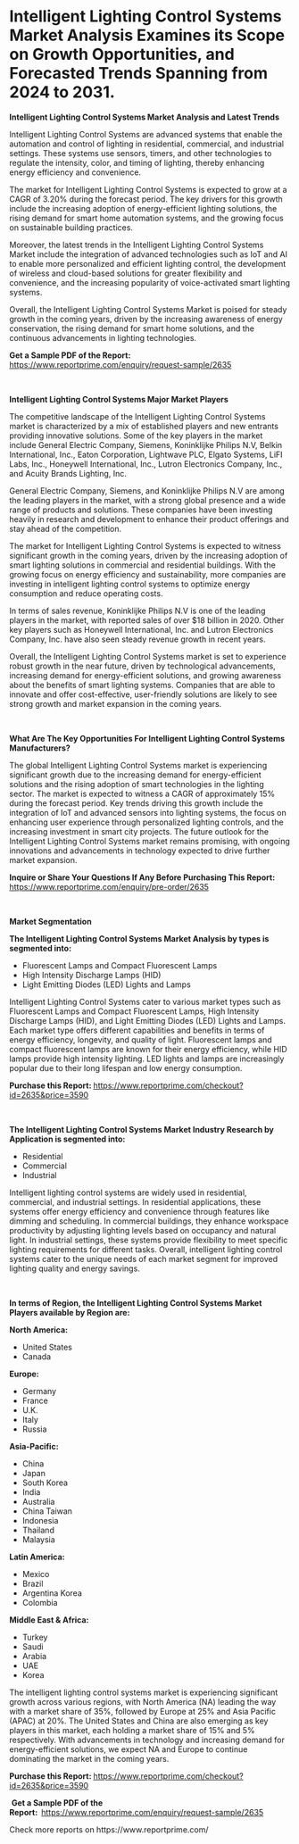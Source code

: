 <p><h1>Intelligent Lighting Control Systems Market Analysis Examines its Scope on Growth Opportunities, and Forecasted Trends Spanning from 2024 to 2031.</h1></p><p><strong>Intelligent Lighting Control Systems Market Analysis and Latest Trends</strong></p>
<p><p>Intelligent Lighting Control Systems are advanced systems that enable the automation and control of lighting in residential, commercial, and industrial settings. These systems use sensors, timers, and other technologies to regulate the intensity, color, and timing of lighting, thereby enhancing energy efficiency and convenience.</p><p>The market for Intelligent Lighting Control Systems is expected to grow at a CAGR of 3.20% during the forecast period. The key drivers for this growth include the increasing adoption of energy-efficient lighting solutions, the rising demand for smart home automation systems, and the growing focus on sustainable building practices.</p><p>Moreover, the latest trends in the Intelligent Lighting Control Systems Market include the integration of advanced technologies such as IoT and AI to enable more personalized and efficient lighting control, the development of wireless and cloud-based solutions for greater flexibility and convenience, and the increasing popularity of voice-activated smart lighting systems.</p><p>Overall, the Intelligent Lighting Control Systems Market is poised for steady growth in the coming years, driven by the increasing awareness of energy conservation, the rising demand for smart home solutions, and the continuous advancements in lighting technologies.</p></p>
<p><strong>Get a Sample PDF of the Report:&nbsp;</strong> <a href="https://www.reportprime.com/enquiry/request-sample/2635">https://www.reportprime.com/enquiry/request-sample/2635</a></p>
<p>&nbsp;</p>
<p><strong>Intelligent Lighting Control Systems Major Market Players</strong></p>
<p><p>The competitive landscape of the Intelligent Lighting Control Systems market is characterized by a mix of established players and new entrants providing innovative solutions. Some of the key players in the market include General Electric Company, Siemens, Koninklijke Philips N.V, Belkin International, Inc., Eaton Corporation, Lightwave PLC, Elgato Systems, LiFI Labs, Inc., Honeywell International, Inc., Lutron Electronics Company, Inc., and Acuity Brands Lighting, Inc.</p><p>General Electric Company, Siemens, and Koninklijke Philips N.V are among the leading players in the market, with a strong global presence and a wide range of products and solutions. These companies have been investing heavily in research and development to enhance their product offerings and stay ahead of the competition. </p><p>The market for Intelligent Lighting Control Systems is expected to witness significant growth in the coming years, driven by the increasing adoption of smart lighting solutions in commercial and residential buildings. With the growing focus on energy efficiency and sustainability, more companies are investing in intelligent lighting control systems to optimize energy consumption and reduce operating costs.</p><p>In terms of sales revenue, Koninklijke Philips N.V is one of the leading players in the market, with reported sales of over $18 billion in 2020. Other key players such as Honeywell International, Inc. and Lutron Electronics Company, Inc. have also seen steady revenue growth in recent years.</p><p>Overall, the Intelligent Lighting Control Systems market is set to experience robust growth in the near future, driven by technological advancements, increasing demand for energy-efficient solutions, and growing awareness about the benefits of smart lighting systems. Companies that are able to innovate and offer cost-effective, user-friendly solutions are likely to see strong growth and market expansion in the coming years.</p></p>
<p>&nbsp;</p>
<p><strong>What Are The Key Opportunities For Intelligent Lighting Control Systems Manufacturers?</strong></p>
<p><p>The global Intelligent Lighting Control Systems market is experiencing significant growth due to the increasing demand for energy-efficient solutions and the rising adoption of smart technologies in the lighting sector. The market is expected to witness a CAGR of approximately 15% during the forecast period. Key trends driving this growth include the integration of IoT and advanced sensors into lighting systems, the focus on enhancing user experience through personalized lighting controls, and the increasing investment in smart city projects. The future outlook for the Intelligent Lighting Control Systems market remains promising, with ongoing innovations and advancements in technology expected to drive further market expansion.</p></p>
<p><strong>Inquire or Share Your Questions If Any Before Purchasing This Report:</strong> <a href="https://www.reportprime.com/enquiry/pre-order/2635">https://www.reportprime.com/enquiry/pre-order/2635</a></p>
<p>&nbsp;</p>
<p><strong>Market Segmentation</strong></p>
<p><strong>The Intelligent Lighting Control Systems Market Analysis by types is segmented into:</strong></p>
<p><ul><li>Fluorescent Lamps and Compact Fluorescent Lamps</li><li>High Intensity Discharge Lamps (HID)</li><li>Light Emitting Diodes (LED) Lights and Lamps</li></ul></p>
<p><p>Intelligent Lighting Control Systems cater to various market types such as Fluorescent Lamps and Compact Fluorescent Lamps, High Intensity Discharge Lamps (HID), and Light Emitting Diodes (LED) Lights and Lamps. Each market type offers different capabilities and benefits in terms of energy efficiency, longevity, and quality of light. Fluorescent lamps and compact fluorescent lamps are known for their energy efficiency, while HID lamps provide high intensity lighting. LED lights and lamps are increasingly popular due to their long lifespan and low energy consumption.</p></p>
<p><strong>Purchase this Report:&nbsp;</strong><a href="https://www.reportprime.com/checkout?id=2635&price=3590">https://www.reportprime.com/checkout?id=2635&price=3590</a></p>
<p>&nbsp;</p>
<p><strong>The Intelligent Lighting Control Systems Market Industry Research by Application is segmented into:</strong></p>
<p><ul><li>Residential</li><li>Commercial</li><li>Industrial</li></ul></p>
<p><p>Intelligent lighting control systems are widely used in residential, commercial, and industrial settings. In residential applications, these systems offer energy efficiency and convenience through features like dimming and scheduling. In commercial buildings, they enhance workspace productivity by adjusting lighting levels based on occupancy and natural light. In industrial settings, these systems provide flexibility to meet specific lighting requirements for different tasks. Overall, intelligent lighting control systems cater to the unique needs of each market segment for improved lighting quality and energy savings.</p></p>
<p>&nbsp;</p>
<p><strong>In terms of Region, the Intelligent Lighting Control Systems Market Players available by Region are:</strong></p>
<p>
    <p> <strong> North America: </strong>
        <ul>
            <li>United States</li>
            <li>Canada</li>
        </ul>
        </p> 
    <p> <strong> Europe: </strong>
        <ul>
            <li>Germany</li>
            <li>France</li>
            <li>U.K.</li>
            <li>Italy</li>
            <li>Russia</li>
        </ul>
        </p> 
    <p> <strong> Asia-Pacific: </strong>
        <ul>
            <li>China</li>
            <li>Japan</li>
            <li>South Korea</li>
            <li>India</li>
            <li>Australia</li>
            <li>China Taiwan</li>
            <li>Indonesia</li>
            <li>Thailand</li>
            <li>Malaysia</li>
        </ul>
        </p> 
    <p> <strong> Latin America: </strong>
        <ul>
            <li>Mexico</li>
            <li>Brazil</li>
            <li>Argentina Korea</li>
            <li>Colombia</li>
        </ul>
        </p> 
    <p> <strong> Middle East & Africa: </strong>
        <ul>
            <li>Turkey</li>
            <li>Saudi</li>
            <li>Arabia</li>
            <li>UAE</li>
            <li>Korea</li>
        </ul>
    </p>
    </p>
<p><p>The intelligent lighting control systems market is experiencing significant growth across various regions, with North America (NA) leading the way with a market share of 35%, followed by Europe at 25% and Asia Pacific (APAC) at 20%. The United States and China are also emerging as key players in this market, each holding a market share of 15% and 5% respectively. With advancements in technology and increasing demand for energy-efficient solutions, we expect NA and Europe to continue dominating the market in the coming years.</p></p>
<p><strong>Purchase this Report: </strong><a href="https://www.reportprime.com/checkout?id=2635&price=3590">https://www.reportprime.com/checkout?id=2635&price=3590</a></p>
<p>&nbsp;<strong>Get a Sample PDF of the Report:&nbsp;&nbsp;</strong><a href="https://www.reportprime.com/enquiry/request-sample/2635">https://www.reportprime.com/enquiry/request-sample/2635</a></p>
<p><strong></strong></p>
<p>Check more reports on https://www.reportprime.com/</p>
